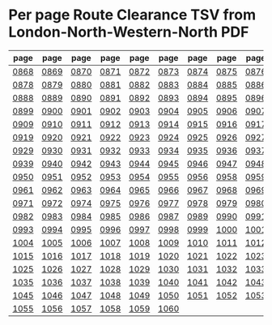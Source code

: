 # Per page Route Clearance TSV from London-North-Western-North PDF

|page|page|page|page|page|page|page|page|page|page|
|----|----|----|----|----|----|----|----|----|----|
|[0868](tsv/pg_0868.tsv)|[0869](tsv/pg_0869.tsv)|[0870](tsv/pg_0870.tsv)|[0871](tsv/pg_0871.tsv)|[0872](tsv/pg_0872.tsv)|[0873](tsv/pg_0873.tsv)|[0874](tsv/pg_0874.tsv)|[0875](tsv/pg_0875.tsv)|[0876](tsv/pg_0876.tsv)|[0877](tsv/pg_0877.tsv)|
|[0878](tsv/pg_0878.tsv)|[0879](tsv/pg_0879.tsv)|[0880](tsv/pg_0880.tsv)|[0881](tsv/pg_0881.tsv)|[0882](tsv/pg_0882.tsv)|[0883](tsv/pg_0883.tsv)|[0884](tsv/pg_0884.tsv)|[0885](tsv/pg_0885.tsv)|[0886](tsv/pg_0886.tsv)|[0887](tsv/pg_0887.tsv)|
|[0888](tsv/pg_0888.tsv)|[0889](tsv/pg_0889.tsv)|[0890](tsv/pg_0890.tsv)|[0891](tsv/pg_0891.tsv)|[0892](tsv/pg_0892.tsv)|[0893](tsv/pg_0893.tsv)|[0894](tsv/pg_0894.tsv)|[0895](tsv/pg_0895.tsv)|[0896](tsv/pg_0896.tsv)|[0898](tsv/pg_0898.tsv)|
|[0899](tsv/pg_0899.tsv)|[0900](tsv/pg_0900.tsv)|[0901](tsv/pg_0901.tsv)|[0902](tsv/pg_0902.tsv)|[0903](tsv/pg_0903.tsv)|[0904](tsv/pg_0904.tsv)|[0905](tsv/pg_0905.tsv)|[0906](tsv/pg_0906.tsv)|[0907](tsv/pg_0907.tsv)|[0908](tsv/pg_0908.tsv)|
|[0909](tsv/pg_0909.tsv)|[0910](tsv/pg_0910.tsv)|[0911](tsv/pg_0911.tsv)|[0912](tsv/pg_0912.tsv)|[0913](tsv/pg_0913.tsv)|[0914](tsv/pg_0914.tsv)|[0915](tsv/pg_0915.tsv)|[0916](tsv/pg_0916.tsv)|[0917](tsv/pg_0917.tsv)|[0918](tsv/pg_0918.tsv)|
|[0919](tsv/pg_0919.tsv)|[0920](tsv/pg_0920.tsv)|[0921](tsv/pg_0921.tsv)|[0922](tsv/pg_0922.tsv)|[0923](tsv/pg_0923.tsv)|[0924](tsv/pg_0924.tsv)|[0925](tsv/pg_0925.tsv)|[0926](tsv/pg_0926.tsv)|[0927](tsv/pg_0927.tsv)|[0928](tsv/pg_0928.tsv)|
|[0929](tsv/pg_0929.tsv)|[0930](tsv/pg_0930.tsv)|[0931](tsv/pg_0931.tsv)|[0932](tsv/pg_0932.tsv)|[0933](tsv/pg_0933.tsv)|[0934](tsv/pg_0934.tsv)|[0935](tsv/pg_0935.tsv)|[0936](tsv/pg_0936.tsv)|[0937](tsv/pg_0937.tsv)|[0938](tsv/pg_0938.tsv)|
|[0939](tsv/pg_0939.tsv)|[0940](tsv/pg_0940.tsv)|[0942](tsv/pg_0942.tsv)|[0943](tsv/pg_0943.tsv)|[0944](tsv/pg_0944.tsv)|[0945](tsv/pg_0945.tsv)|[0946](tsv/pg_0946.tsv)|[0947](tsv/pg_0947.tsv)|[0948](tsv/pg_0948.tsv)|[0949](tsv/pg_0949.tsv)|
|[0950](tsv/pg_0950.tsv)|[0951](tsv/pg_0951.tsv)|[0952](tsv/pg_0952.tsv)|[0953](tsv/pg_0953.tsv)|[0954](tsv/pg_0954.tsv)|[0955](tsv/pg_0955.tsv)|[0956](tsv/pg_0956.tsv)|[0958](tsv/pg_0958.tsv)|[0959](tsv/pg_0959.tsv)|[0960](tsv/pg_0960.tsv)|
|[0961](tsv/pg_0961.tsv)|[0962](tsv/pg_0962.tsv)|[0963](tsv/pg_0963.tsv)|[0964](tsv/pg_0964.tsv)|[0965](tsv/pg_0965.tsv)|[0966](tsv/pg_0966.tsv)|[0967](tsv/pg_0967.tsv)|[0968](tsv/pg_0968.tsv)|[0969](tsv/pg_0969.tsv)|[0970](tsv/pg_0970.tsv)|
|[0971](tsv/pg_0971.tsv)|[0972](tsv/pg_0972.tsv)|[0974](tsv/pg_0974.tsv)|[0975](tsv/pg_0975.tsv)|[0976](tsv/pg_0976.tsv)|[0977](tsv/pg_0977.tsv)|[0978](tsv/pg_0978.tsv)|[0979](tsv/pg_0979.tsv)|[0980](tsv/pg_0980.tsv)|[0981](tsv/pg_0981.tsv)|
|[0982](tsv/pg_0982.tsv)|[0983](tsv/pg_0983.tsv)|[0984](tsv/pg_0984.tsv)|[0985](tsv/pg_0985.tsv)|[0986](tsv/pg_0986.tsv)|[0987](tsv/pg_0987.tsv)|[0989](tsv/pg_0989.tsv)|[0990](tsv/pg_0990.tsv)|[0991](tsv/pg_0991.tsv)|[0992](tsv/pg_0992.tsv)|
|[0993](tsv/pg_0993.tsv)|[0994](tsv/pg_0994.tsv)|[0995](tsv/pg_0995.tsv)|[0996](tsv/pg_0996.tsv)|[0997](tsv/pg_0997.tsv)|[0998](tsv/pg_0998.tsv)|[0999](tsv/pg_0999.tsv)|[1000](tsv/pg_1000.tsv)|[1001](tsv/pg_1001.tsv)|[1002](tsv/pg_1002.tsv)|
|[1004](tsv/pg_1004.tsv)|[1005](tsv/pg_1005.tsv)|[1006](tsv/pg_1006.tsv)|[1007](tsv/pg_1007.tsv)|[1008](tsv/pg_1008.tsv)|[1009](tsv/pg_1009.tsv)|[1010](tsv/pg_1010.tsv)|[1011](tsv/pg_1011.tsv)|[1012](tsv/pg_1012.tsv)|[1013](tsv/pg_1013.tsv)|
|[1015](tsv/pg_1015.tsv)|[1016](tsv/pg_1016.tsv)|[1017](tsv/pg_1017.tsv)|[1018](tsv/pg_1018.tsv)|[1019](tsv/pg_1019.tsv)|[1020](tsv/pg_1020.tsv)|[1021](tsv/pg_1021.tsv)|[1022](tsv/pg_1022.tsv)|[1023](tsv/pg_1023.tsv)|[1024](tsv/pg_1024.tsv)|
|[1025](tsv/pg_1025.tsv)|[1026](tsv/pg_1026.tsv)|[1027](tsv/pg_1027.tsv)|[1028](tsv/pg_1028.tsv)|[1029](tsv/pg_1029.tsv)|[1030](tsv/pg_1030.tsv)|[1031](tsv/pg_1031.tsv)|[1032](tsv/pg_1032.tsv)|[1033](tsv/pg_1033.tsv)|[1034](tsv/pg_1034.tsv)|
|[1035](tsv/pg_1035.tsv)|[1036](tsv/pg_1036.tsv)|[1037](tsv/pg_1037.tsv)|[1038](tsv/pg_1038.tsv)|[1039](tsv/pg_1039.tsv)|[1040](tsv/pg_1040.tsv)|[1041](tsv/pg_1041.tsv)|[1042](tsv/pg_1042.tsv)|[1043](tsv/pg_1043.tsv)|[1044](tsv/pg_1044.tsv)|
|[1045](tsv/pg_1045.tsv)|[1046](tsv/pg_1046.tsv)|[1047](tsv/pg_1047.tsv)|[1048](tsv/pg_1048.tsv)|[1049](tsv/pg_1049.tsv)|[1050](tsv/pg_1050.tsv)|[1051](tsv/pg_1051.tsv)|[1052](tsv/pg_1052.tsv)|[1053](tsv/pg_1053.tsv)|[1054](tsv/pg_1054.tsv)|
|[1055](tsv/pg_1055.tsv)|[1056](tsv/pg_1056.tsv)|[1057](tsv/pg_1057.tsv)|[1058](tsv/pg_1058.tsv)|[1059](tsv/pg_1059.tsv)|[1060](tsv/pg_1060.tsv)|||||
